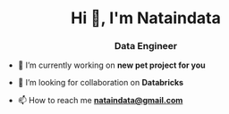 <h1 align="center">Hi 👋, I'm Nataindata</h1>
<h3 align="center">Data Engineer</h3>

- 🔭 I’m currently working on **new pet project for you**

- 👯 I’m looking for collaboration on **Databricks**

- 📫 How to reach me **nataindata@gmail.com**

